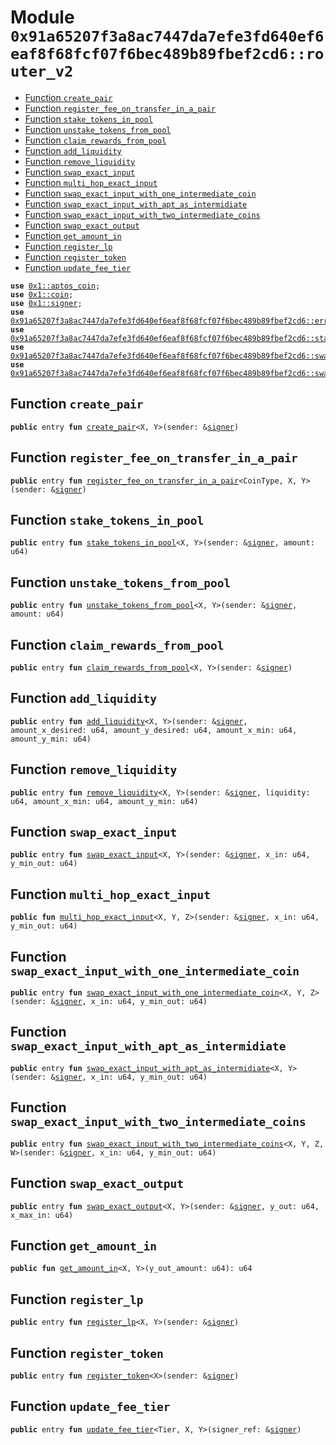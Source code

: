 
<a id="0x91a65207f3a8ac7447da7efe3fd640ef6eaf8f68fcf07f6bec489b89fbef2cd6_router_v2"></a>

# Module `0x91a65207f3a8ac7447da7efe3fd640ef6eaf8f68fcf07f6bec489b89fbef2cd6::router_v2`



-  [Function `create_pair`](#0x91a65207f3a8ac7447da7efe3fd640ef6eaf8f68fcf07f6bec489b89fbef2cd6_router_v2_create_pair)
-  [Function `register_fee_on_transfer_in_a_pair`](#0x91a65207f3a8ac7447da7efe3fd640ef6eaf8f68fcf07f6bec489b89fbef2cd6_router_v2_register_fee_on_transfer_in_a_pair)
-  [Function `stake_tokens_in_pool`](#0x91a65207f3a8ac7447da7efe3fd640ef6eaf8f68fcf07f6bec489b89fbef2cd6_router_v2_stake_tokens_in_pool)
-  [Function `unstake_tokens_from_pool`](#0x91a65207f3a8ac7447da7efe3fd640ef6eaf8f68fcf07f6bec489b89fbef2cd6_router_v2_unstake_tokens_from_pool)
-  [Function `claim_rewards_from_pool`](#0x91a65207f3a8ac7447da7efe3fd640ef6eaf8f68fcf07f6bec489b89fbef2cd6_router_v2_claim_rewards_from_pool)
-  [Function `add_liquidity`](#0x91a65207f3a8ac7447da7efe3fd640ef6eaf8f68fcf07f6bec489b89fbef2cd6_router_v2_add_liquidity)
-  [Function `remove_liquidity`](#0x91a65207f3a8ac7447da7efe3fd640ef6eaf8f68fcf07f6bec489b89fbef2cd6_router_v2_remove_liquidity)
-  [Function `swap_exact_input`](#0x91a65207f3a8ac7447da7efe3fd640ef6eaf8f68fcf07f6bec489b89fbef2cd6_router_v2_swap_exact_input)
-  [Function `multi_hop_exact_input`](#0x91a65207f3a8ac7447da7efe3fd640ef6eaf8f68fcf07f6bec489b89fbef2cd6_router_v2_multi_hop_exact_input)
-  [Function `swap_exact_input_with_one_intermediate_coin`](#0x91a65207f3a8ac7447da7efe3fd640ef6eaf8f68fcf07f6bec489b89fbef2cd6_router_v2_swap_exact_input_with_one_intermediate_coin)
-  [Function `swap_exact_input_with_apt_as_intermidiate`](#0x91a65207f3a8ac7447da7efe3fd640ef6eaf8f68fcf07f6bec489b89fbef2cd6_router_v2_swap_exact_input_with_apt_as_intermidiate)
-  [Function `swap_exact_input_with_two_intermediate_coins`](#0x91a65207f3a8ac7447da7efe3fd640ef6eaf8f68fcf07f6bec489b89fbef2cd6_router_v2_swap_exact_input_with_two_intermediate_coins)
-  [Function `swap_exact_output`](#0x91a65207f3a8ac7447da7efe3fd640ef6eaf8f68fcf07f6bec489b89fbef2cd6_router_v2_swap_exact_output)
-  [Function `get_amount_in`](#0x91a65207f3a8ac7447da7efe3fd640ef6eaf8f68fcf07f6bec489b89fbef2cd6_router_v2_get_amount_in)
-  [Function `register_lp`](#0x91a65207f3a8ac7447da7efe3fd640ef6eaf8f68fcf07f6bec489b89fbef2cd6_router_v2_register_lp)
-  [Function `register_token`](#0x91a65207f3a8ac7447da7efe3fd640ef6eaf8f68fcf07f6bec489b89fbef2cd6_router_v2_register_token)
-  [Function `update_fee_tier`](#0x91a65207f3a8ac7447da7efe3fd640ef6eaf8f68fcf07f6bec489b89fbef2cd6_router_v2_update_fee_tier)


<pre><code><b>use</b> <a href="">0x1::aptos_coin</a>;
<b>use</b> <a href="">0x1::coin</a>;
<b>use</b> <a href="">0x1::signer</a>;
<b>use</b> <a href="errors.md#0x91a65207f3a8ac7447da7efe3fd640ef6eaf8f68fcf07f6bec489b89fbef2cd6_errors">0x91a65207f3a8ac7447da7efe3fd640ef6eaf8f68fcf07f6bec489b89fbef2cd6::errors</a>;
<b>use</b> <a href="stake.md#0x91a65207f3a8ac7447da7efe3fd640ef6eaf8f68fcf07f6bec489b89fbef2cd6_stake">0x91a65207f3a8ac7447da7efe3fd640ef6eaf8f68fcf07f6bec489b89fbef2cd6::stake</a>;
<b>use</b> <a href="swap_utils_v2.md#0x91a65207f3a8ac7447da7efe3fd640ef6eaf8f68fcf07f6bec489b89fbef2cd6_swap_utils_v2">0x91a65207f3a8ac7447da7efe3fd640ef6eaf8f68fcf07f6bec489b89fbef2cd6::swap_utils_v2</a>;
<b>use</b> <a href="swap_v2.md#0x91a65207f3a8ac7447da7efe3fd640ef6eaf8f68fcf07f6bec489b89fbef2cd6_swap_v2">0x91a65207f3a8ac7447da7efe3fd640ef6eaf8f68fcf07f6bec489b89fbef2cd6::swap_v2</a>;
</code></pre>



<a id="0x91a65207f3a8ac7447da7efe3fd640ef6eaf8f68fcf07f6bec489b89fbef2cd6_router_v2_create_pair"></a>

## Function `create_pair`



<pre><code><b>public</b> entry <b>fun</b> <a href="router_v2.md#0x91a65207f3a8ac7447da7efe3fd640ef6eaf8f68fcf07f6bec489b89fbef2cd6_router_v2_create_pair">create_pair</a>&lt;X, Y&gt;(sender: &<a href="">signer</a>)
</code></pre>



<a id="0x91a65207f3a8ac7447da7efe3fd640ef6eaf8f68fcf07f6bec489b89fbef2cd6_router_v2_register_fee_on_transfer_in_a_pair"></a>

## Function `register_fee_on_transfer_in_a_pair`



<pre><code><b>public</b> entry <b>fun</b> <a href="router_v2.md#0x91a65207f3a8ac7447da7efe3fd640ef6eaf8f68fcf07f6bec489b89fbef2cd6_router_v2_register_fee_on_transfer_in_a_pair">register_fee_on_transfer_in_a_pair</a>&lt;CoinType, X, Y&gt;(sender: &<a href="">signer</a>)
</code></pre>



<a id="0x91a65207f3a8ac7447da7efe3fd640ef6eaf8f68fcf07f6bec489b89fbef2cd6_router_v2_stake_tokens_in_pool"></a>

## Function `stake_tokens_in_pool`



<pre><code><b>public</b> entry <b>fun</b> <a href="router_v2.md#0x91a65207f3a8ac7447da7efe3fd640ef6eaf8f68fcf07f6bec489b89fbef2cd6_router_v2_stake_tokens_in_pool">stake_tokens_in_pool</a>&lt;X, Y&gt;(sender: &<a href="">signer</a>, amount: u64)
</code></pre>



<a id="0x91a65207f3a8ac7447da7efe3fd640ef6eaf8f68fcf07f6bec489b89fbef2cd6_router_v2_unstake_tokens_from_pool"></a>

## Function `unstake_tokens_from_pool`



<pre><code><b>public</b> entry <b>fun</b> <a href="router_v2.md#0x91a65207f3a8ac7447da7efe3fd640ef6eaf8f68fcf07f6bec489b89fbef2cd6_router_v2_unstake_tokens_from_pool">unstake_tokens_from_pool</a>&lt;X, Y&gt;(sender: &<a href="">signer</a>, amount: u64)
</code></pre>



<a id="0x91a65207f3a8ac7447da7efe3fd640ef6eaf8f68fcf07f6bec489b89fbef2cd6_router_v2_claim_rewards_from_pool"></a>

## Function `claim_rewards_from_pool`



<pre><code><b>public</b> entry <b>fun</b> <a href="router_v2.md#0x91a65207f3a8ac7447da7efe3fd640ef6eaf8f68fcf07f6bec489b89fbef2cd6_router_v2_claim_rewards_from_pool">claim_rewards_from_pool</a>&lt;X, Y&gt;(sender: &<a href="">signer</a>)
</code></pre>



<a id="0x91a65207f3a8ac7447da7efe3fd640ef6eaf8f68fcf07f6bec489b89fbef2cd6_router_v2_add_liquidity"></a>

## Function `add_liquidity`



<pre><code><b>public</b> entry <b>fun</b> <a href="router_v2.md#0x91a65207f3a8ac7447da7efe3fd640ef6eaf8f68fcf07f6bec489b89fbef2cd6_router_v2_add_liquidity">add_liquidity</a>&lt;X, Y&gt;(sender: &<a href="">signer</a>, amount_x_desired: u64, amount_y_desired: u64, amount_x_min: u64, amount_y_min: u64)
</code></pre>



<a id="0x91a65207f3a8ac7447da7efe3fd640ef6eaf8f68fcf07f6bec489b89fbef2cd6_router_v2_remove_liquidity"></a>

## Function `remove_liquidity`



<pre><code><b>public</b> entry <b>fun</b> <a href="router_v2.md#0x91a65207f3a8ac7447da7efe3fd640ef6eaf8f68fcf07f6bec489b89fbef2cd6_router_v2_remove_liquidity">remove_liquidity</a>&lt;X, Y&gt;(sender: &<a href="">signer</a>, liquidity: u64, amount_x_min: u64, amount_y_min: u64)
</code></pre>



<a id="0x91a65207f3a8ac7447da7efe3fd640ef6eaf8f68fcf07f6bec489b89fbef2cd6_router_v2_swap_exact_input"></a>

## Function `swap_exact_input`



<pre><code><b>public</b> entry <b>fun</b> <a href="router_v2.md#0x91a65207f3a8ac7447da7efe3fd640ef6eaf8f68fcf07f6bec489b89fbef2cd6_router_v2_swap_exact_input">swap_exact_input</a>&lt;X, Y&gt;(sender: &<a href="">signer</a>, x_in: u64, y_min_out: u64)
</code></pre>



<a id="0x91a65207f3a8ac7447da7efe3fd640ef6eaf8f68fcf07f6bec489b89fbef2cd6_router_v2_multi_hop_exact_input"></a>

## Function `multi_hop_exact_input`



<pre><code><b>public</b> <b>fun</b> <a href="router_v2.md#0x91a65207f3a8ac7447da7efe3fd640ef6eaf8f68fcf07f6bec489b89fbef2cd6_router_v2_multi_hop_exact_input">multi_hop_exact_input</a>&lt;X, Y, Z&gt;(sender: &<a href="">signer</a>, x_in: u64, y_min_out: u64)
</code></pre>



<a id="0x91a65207f3a8ac7447da7efe3fd640ef6eaf8f68fcf07f6bec489b89fbef2cd6_router_v2_swap_exact_input_with_one_intermediate_coin"></a>

## Function `swap_exact_input_with_one_intermediate_coin`



<pre><code><b>public</b> entry <b>fun</b> <a href="router_v2.md#0x91a65207f3a8ac7447da7efe3fd640ef6eaf8f68fcf07f6bec489b89fbef2cd6_router_v2_swap_exact_input_with_one_intermediate_coin">swap_exact_input_with_one_intermediate_coin</a>&lt;X, Y, Z&gt;(sender: &<a href="">signer</a>, x_in: u64, y_min_out: u64)
</code></pre>



<a id="0x91a65207f3a8ac7447da7efe3fd640ef6eaf8f68fcf07f6bec489b89fbef2cd6_router_v2_swap_exact_input_with_apt_as_intermidiate"></a>

## Function `swap_exact_input_with_apt_as_intermidiate`



<pre><code><b>public</b> entry <b>fun</b> <a href="router_v2.md#0x91a65207f3a8ac7447da7efe3fd640ef6eaf8f68fcf07f6bec489b89fbef2cd6_router_v2_swap_exact_input_with_apt_as_intermidiate">swap_exact_input_with_apt_as_intermidiate</a>&lt;X, Y&gt;(sender: &<a href="">signer</a>, x_in: u64, y_min_out: u64)
</code></pre>



<a id="0x91a65207f3a8ac7447da7efe3fd640ef6eaf8f68fcf07f6bec489b89fbef2cd6_router_v2_swap_exact_input_with_two_intermediate_coins"></a>

## Function `swap_exact_input_with_two_intermediate_coins`



<pre><code><b>public</b> entry <b>fun</b> <a href="router_v2.md#0x91a65207f3a8ac7447da7efe3fd640ef6eaf8f68fcf07f6bec489b89fbef2cd6_router_v2_swap_exact_input_with_two_intermediate_coins">swap_exact_input_with_two_intermediate_coins</a>&lt;X, Y, Z, W&gt;(sender: &<a href="">signer</a>, x_in: u64, y_min_out: u64)
</code></pre>



<a id="0x91a65207f3a8ac7447da7efe3fd640ef6eaf8f68fcf07f6bec489b89fbef2cd6_router_v2_swap_exact_output"></a>

## Function `swap_exact_output`



<pre><code><b>public</b> entry <b>fun</b> <a href="router_v2.md#0x91a65207f3a8ac7447da7efe3fd640ef6eaf8f68fcf07f6bec489b89fbef2cd6_router_v2_swap_exact_output">swap_exact_output</a>&lt;X, Y&gt;(sender: &<a href="">signer</a>, y_out: u64, x_max_in: u64)
</code></pre>



<a id="0x91a65207f3a8ac7447da7efe3fd640ef6eaf8f68fcf07f6bec489b89fbef2cd6_router_v2_get_amount_in"></a>

## Function `get_amount_in`



<pre><code><b>public</b> <b>fun</b> <a href="router_v2.md#0x91a65207f3a8ac7447da7efe3fd640ef6eaf8f68fcf07f6bec489b89fbef2cd6_router_v2_get_amount_in">get_amount_in</a>&lt;X, Y&gt;(y_out_amount: u64): u64
</code></pre>



<a id="0x91a65207f3a8ac7447da7efe3fd640ef6eaf8f68fcf07f6bec489b89fbef2cd6_router_v2_register_lp"></a>

## Function `register_lp`



<pre><code><b>public</b> entry <b>fun</b> <a href="router_v2.md#0x91a65207f3a8ac7447da7efe3fd640ef6eaf8f68fcf07f6bec489b89fbef2cd6_router_v2_register_lp">register_lp</a>&lt;X, Y&gt;(sender: &<a href="">signer</a>)
</code></pre>



<a id="0x91a65207f3a8ac7447da7efe3fd640ef6eaf8f68fcf07f6bec489b89fbef2cd6_router_v2_register_token"></a>

## Function `register_token`



<pre><code><b>public</b> entry <b>fun</b> <a href="router_v2.md#0x91a65207f3a8ac7447da7efe3fd640ef6eaf8f68fcf07f6bec489b89fbef2cd6_router_v2_register_token">register_token</a>&lt;X&gt;(sender: &<a href="">signer</a>)
</code></pre>



<a id="0x91a65207f3a8ac7447da7efe3fd640ef6eaf8f68fcf07f6bec489b89fbef2cd6_router_v2_update_fee_tier"></a>

## Function `update_fee_tier`



<pre><code><b>public</b> entry <b>fun</b> <a href="router_v2.md#0x91a65207f3a8ac7447da7efe3fd640ef6eaf8f68fcf07f6bec489b89fbef2cd6_router_v2_update_fee_tier">update_fee_tier</a>&lt;Tier, X, Y&gt;(signer_ref: &<a href="">signer</a>)
</code></pre>
